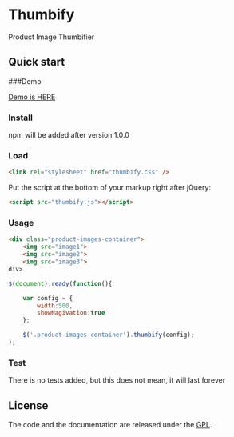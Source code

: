 # Thumbify

Product Image Thumbifier



## Quick start

###Demo

[Demo is HERE](https://yenereren.github.io/thumbify/demo/example-1.html)


### Install

npm will be added after version 1.0.0

### Load

```html
<link rel="stylesheet" href="thumbify.css" />
```

Put the script at the bottom of your markup right after jQuery:

```html
<script src="thumbify.js"></script>
```

### Usage

```html
<div class="product-images-container">
    <img src="image1">
    <img src="image2">
    <img src="image3">
div>
```

```js
$(document).ready(function(){

    var config = {
        width:500,
        showNagivation:true
    };

    $('.product-images-container').thumbify(config);
);
```

### Test

There is no tests added, but this does not mean, it will last forever

## License

The code and the documentation are released under the [GPL](LICENSE).
